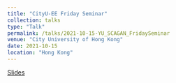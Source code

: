```yaml
---
title: "CityU-EE Friday Seminar"
collection: talks
type: "Talk"
permalink: /talks/2021-10-15-YU_SCAGAN_FridaySeminar
venue: "City University of Hong Kong"
date: 2021-10-15
location: "Hong Kong"
---
```


[Slides](/files/2021-10-15-YU_SCAGAN_FridaySeminar.pdf)

